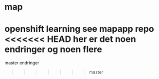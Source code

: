 # map
openshift learning
see mapapp repo
<<<<<<< HEAD
her er det noen endringer og noen flere
=======
master endringer
>>>>>>> master
